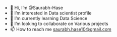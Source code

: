 - 👋 Hi, I’m @Saurabh-Hase
- 👀 I’m interested in Data scientist profile
- 🌱 I’m currently learning Data Science
- 💞️ I’m looking to collaborate on Various projects
- 📫 How to reach me saurabh.hase10@gmail.com

<!---
Saurabh-Hase/Saurabh-Hase is a ✨ special ✨ repository because its `README.md` (this file) appears on your GitHub profile.
You can click the Preview link to take a look at your changes.
--->
